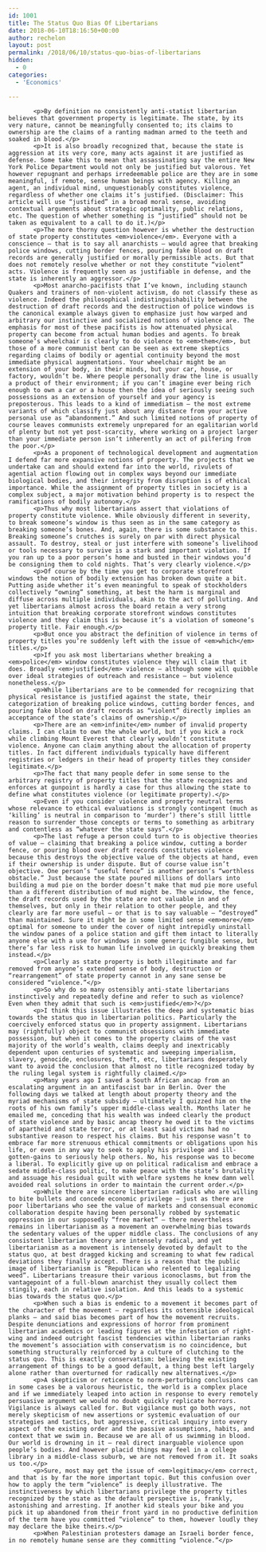 ```yaml
---
id: 1001 
title: The Status Quo Bias Of Libertarians 
date: 2018-06-10T18:16:50+00:00
author: rechelon
layout: post
permalink: /2018/06/10/status-quo-bias-of-libertarians
hidden:
  - 0
categories:
  - 'Economics'

---
```






           <p>By definition no consistently anti-statist libertarian believes that government property is legitimate. The state, by its very nature, cannot be meaningfully consented to; its claims to ownership are the claims of a ranting madman armed to the teeth and soaked in blood.</p>
           <p>It is also broadly recognized that, because the state is aggression at its very core, many acts against it are justified as defense. Some take this to mean that assassinating say the entire New York Police Department would not only be justified but valorous. Yet however repugnant and perhaps irredeemable police are they are in some meaningful, if remote, sense human beings with agency. Killing an agent, an individual mind, unquestionably constitutes violence, regardless of whether one claims it’s justified. (Disclaimer: This article will use “justified” in a broad moral sense, avoiding contextual arguments about strategic optimality, public relations, etc. The question of whether something is “justified” should not be taken as equivalent to a call to do it.)</p>
           <p>The more thorny question however is whether the destruction of state property constitutes <em>violence</em>. Everyone with a conscience — that is to say all anarchists — would agree that breaking police windows, cutting border fences, pouring fake blood on draft records are generally justified or morally permissible acts. But that does not remotely resolve whether or not they constitute “violent” acts. Violence is frequently seen as justifiable in defense, and the state is inherently an aggressor.</p>
           <p>Most anarcho-pacifists that I’ve known, including staunch Quakers and trainers of non-violent activism, do not classify these as violence. Indeed the philosophical indistinguishability between the destruction of draft records and the destruction of police windows is the canonical example always given to emphasize just how warped and arbitrary our instinctive and socialized notions of violence are. The emphasis for most of these pacifists is how attenuated physical property can become from actual human bodies and agents. To break someone’s wheelchair is clearly to do violence to <em>them</em>, but those of a more communist bent can be seen as extreme skeptics regarding claims of bodily or agential continuity beyond the most immediate physical augmentations. Your wheelchair might be an extension of your body, in their minds, but your car, house, or factory, wouldn’t be. Where people personally draw the line is usually a product of their environment; if you can’t imagine ever being rich enough to own a car or a house then the idea of seriously seeing such possessions as an extension of yourself and your agency is preposterous. This leads to a kind of immediatism — the most extreme variants of which classify just about any distance from your active personal use as “abandonment.” And such limited notions of property of course leaves communists extremely unprepared for an egalitarian world of plenty but not yet post-scarcity, where working on a project larger than your immediate person isn’t inherently an act of pilfering from the poor.</p>
           <p>As a proponent of technological development and augmentation I defend far more expansive notions of property. The projects that we undertake can and should extend far into the world, rivulets of agential action flowing out in complex ways beyond our immediate biological bodies, and their integrity from disruption is of ethical importance. While the assignment of property titles in society is a complex subject, a major motivation behind property is to respect the ramifications of bodily autonomy.</p>
           <p>Thus why most libertarians assert that violations of property constitute violence. While obviously different in severity, to break someone’s window is thus seen as in the same category as breaking someone’s bones. And, again, there is some substance to this. Breaking someone’s crutches is surely on par with direct physical assault. To destroy, steal or just interfere with someone’s livelihood or tools necessary to survive is a stark and important violation. If you ran up to a poor person’s home and busted in their windows you’d be consigning them to cold nights. That’s very clearly violence.</p>
           <p>Of course by the time you get to corporate storefront windows the notion of bodily extension has broken down quite a bit. Putting aside whether it’s even meaningful to speak of stockholders collectively “owning” something, at best the harm is marginal and diffuse across multiple individuals, akin to the act of polluting. And yet libertarians almost across the board retain a very strong intuition that breaking corporate storefront windows constitutes violence and they claim this is because it’s a violation of someone’s property title. Fair enough.</p>
           <p>But once you abstract the definition of violence in terms of property titles you’re suddenly left with the issue of <em>which</em> titles.</p>
           <p>If you ask most libertarians whether breaking a <em>police</em> window constitutes violence they will claim that it does. Broadly <em>justified</em> violence — although some will quibble over ideal strategies of outreach and resistance — but violence nonetheless.</p>
           <p>While libertarians are to be commended for recognizing that physical resistance is justified against the state, their categorization of breaking police windows, cutting border fences, and pouring fake blood on draft records as “violent” directly implies an acceptance of the state’s claims of ownership.</p>
           <p>There are an <em>infinite</em> number of invalid property claims. I can claim to own the whole world, but if you kick a rock while climbing Mount Everest that clearly wouldn’t constitute violence. Anyone can claim anything about the allocation of property titles. In fact different individuals typically have different registries or ledgers in their head of property titles they consider legitimate.</p>
           <p>The fact that many people defer in some sense to the arbitrary registry of property titles that the state recognizes and enforces at gunpoint is hardly a case for thus allowing the state to define what constitutes violence (or legitimate property).</p>
           <p>Even if you consider violence and property neutral terms whose relevance to ethical evaluations is strongly contingent (much as ‘killing’ is neutral in comparison to ‘murder’) there’s still little reason to surrender those concepts or terms to something as arbitrary and contentless as “whatever the state says”.</p>
           <p>The last refuge a person could turn to is objective theories of value — claiming that breaking a police window, cutting a border fence, or pouring blood over draft records constitutes violence because this destroys the objective value of the objects at hand, even if their ownership is under dispute. But of course value isn’t objective. One person’s “useful fence” is another person’s “worthless obstacle.” Just because the state poured millions of dollars into building a mud pie on the border doesn’t make that mud pie more useful than a different distribution of mud might be. The window, the fence, the draft records used by the state are not valuable in and of themselves, but only in their relation to other people, and they clearly are far more useful — or that is to say valuable — “destroyed” than maintained. Sure it might be in some limited sense <em>more</em> optimal for someone to under the cover of night intrepidly uninstall the window panes of a police station and gift them intact to literally anyone else with a use for windows in some generic fungible sense, but there’s far less risk to human life involved in quickly breaking them instead.</p>
           <p>Clearly as state property is both illegitimate and far removed from anyone’s extended sense of body, destruction or “rearrangement” of state property cannot in any sane sense be considered “violence.”</p>
           <p>So why do so many ostensibly anti-state libertarians instinctively and repeatedly define and refer to such as violence? Even when they admit that such is <em>justified</em>?</p>
           <p>I think this issue illustrates the deep and systematic bias towards the status quo in libertarian politics. Particularly the coercively enforced status quo in property assignment. Libertarians may (rightfully) object to communist obsessions with immediate possession, but when it comes to the property claims of the vast majority of the world’s wealth, claims deeply and inextricably dependent upon centuries of systematic and sweeping imperialism, slavery, genocide, enclosures, theft, etc, libertarians desperately want to avoid the conclusion that almost no title recognized today by the ruling legal system is rightfully claimed.</p>
           <p>Many years ago I saved a South African ancap from an escalating argument in an antifascist bar in Berlin. Over the following days we talked at length about property theory and the myriad mechanisms of state subsidy — ultimately I quizzed him on the roots of his own family’s upper middle-class wealth. Months later he emailed me, conceding that his wealth was indeed clearly the product of state violence and by basic ancap theory he owed it to the victims of apartheid and state terror, or at least said victims had no substantive reason to respect his claims. But his response wasn’t to embrace far more strenuous ethical commitments or obligations upon his life, or even in any way to seek to apply his privilege and ill-gotten-gains to seriously help others. No, his response was to become a liberal. To explicitly give up on political radicalism and embrace a sedate middle-class politic, to make peace with the state’s brutality and assuage his residual guilt with welfare systems he knew damn well avoided real solutions in order to maintain the current order.</p>
           <p>While there are sincere libertarian radicals who are willing to bite bullets and concede economic privilege — just as there are poor libertarians who see the value of markets and consensual economic collaboration despite having been personally robbed by systematic oppression in our supposedly “free market” — there nevertheless remains in libertarianism as a movement an overwhelming bias towards the sedentary values of the upper middle class. The conclusions of any consistent libertarian theory are intensely radical, and yet libertarianism as a movement is intensely devoted by default to the status quo, at best dragged kicking and screaming to what few radical deviations they finally accept. There is a reason that the public image of libertarianism is “Republican who relented to legalizing weed”. Libertarians treasure their various iconoclasms, but from the vantagepoint of a full-blown anarchist they usually collect them stingily, each in relative isolation. And this leads to a systemic bias towards the status quo.</p>
           <p>When such a bias is endemic to a movement it becomes part of the character of the movement — regardless its ostensible ideological planks — and said bias becomes part of how the movement recruits. Despite denunciations and expressions of horror from prominent libertarian academics or leading figures at the infestation of right-wing and indeed outright fascist tendencies within libertarian ranks the movement’s association with conservatism is no coincidence, but something structurally reinforced by a culture of clutching to the status quo. This is exactly conservatism: believing the existing arrangement of things to be a good default, a thing best left largely alone rather than overturned for radically new alternatives.</p>
           <p>A skepticism or reticence to norm-perturbing conclusions can in some cases be a valorous heuristic, the world is a complex place and if we immediately leaped into action in response to every remotely persuasive argument we would no doubt quickly replicate horrors. Vigilance is always called for. But vigilance must go both ways, not merely skepticism of new assertions or systemic evaluation of our strategies and tactics, but aggressive, critical inquiry into every aspect of the existing order and the passive assumptions, habits, and context that we swim in. Because we are all of us swimming in blood. Our world is drowning in it — real direct inarguable violence upon people’s bodies. And however placid things may feel in a college library in a middle-class suburb, we are not removed from it. It soaks us too.</p>
           <p>Sure, most may get the issue of <em>legitimacy</em> correct, and that is by far the more important topic. But this confusion over how to apply the term “violence” is deeply illustrative. The instinctiveness by which libertarians privilege the property titles recognized by the state as the default perspective is, frankly, astonishing and arresting. If another kid steals your bike and you pick it up abandoned from their front yard in no productive definition of the term have you committed “violence” to them, however loudly they may declare the bike theirs.</p>
           <p>When Palestinian protesters damage an Israeli border fence, in no remotely humane sense are they committing “violence.”</p>
                    
